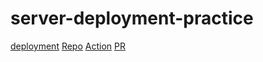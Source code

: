 # server-deployment-practice

[deployment](https://emran-server-deploy-prod.herokuapp.com/)
[Repo](https://github.com/emranaloul/server-deployment-practice)
[Action](https://github.com/emranaloul/server-deployment-practice/actions)
[PR](https://github.com/emranaloul/server-deployment-practice/pull/2)